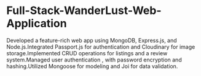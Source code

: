 # Full-Stack-WanderLust-Web-Application
Developed a feature-rich web app using MongoDB, Express.js, and Node.js.Integrated Passport.js for authentication and Cloudinary for image storage.Implemented CRUD operations for listings and a review system.Managed user authentication , with password encryption and hashing.Utilized Mongoose for modeling and Joi for data validation.
